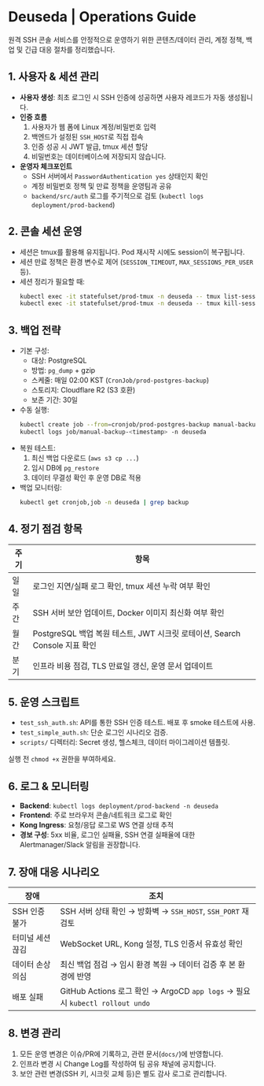 # Deuseda | Operations Guide

원격 SSH 콘솔 서비스를 안정적으로 운영하기 위한 콘텐츠/데이터 관리, 계정 정책, 백업 및 긴급 대응 절차를 정리했습니다.

## 1. 사용자 & 세션 관리

- **사용자 생성**: 최초 로그인 시 SSH 인증에 성공하면 사용자 레코드가 자동 생성됩니다.
- **인증 흐름**
  1. 사용자가 웹 폼에 Linux 계정/비밀번호 입력
  2. 백엔드가 설정된 `SSH_HOST`로 직접 접속
  3. 인증 성공 시 JWT 발급, tmux 세션 할당
  4. 비밀번호는 데이터베이스에 저장되지 않습니다.
- **운영자 체크포인트**
  - SSH 서버에서 `PasswordAuthentication yes` 상태인지 확인
  - 계정 비밀번호 정책 및 만료 정책을 운영팀과 공유
  - `backend/src/auth` 로그를 주기적으로 검토 (`kubectl logs deployment/prod-backend`)

## 2. 콘솔 세션 운영

- 세션은 tmux를 활용해 유지됩니다. Pod 재시작 시에도 session이 복구됩니다.
- 세션 만료 정책은 환경 변수로 제어 (`SESSION_TIMEOUT`, `MAX_SESSIONS_PER_USER` 등).
- 세션 정리가 필요할 때:
  ```bash
  kubectl exec -it statefulset/prod-tmux -n deuseda -- tmux list-sessions
  kubectl exec -it statefulset/prod-tmux -n deuseda -- tmux kill-session -t <session>
  ```

## 3. 백업 전략

- 기본 구성:
  - 대상: PostgreSQL
  - 방법: `pg_dump` + gzip
  - 스케줄: 매일 02:00 KST (`CronJob/prod-postgres-backup`)
  - 스토리지: Cloudflare R2 (S3 호환)
  - 보존 기간: 30일
- 수동 실행:
  ```bash
  kubectl create job --from=cronjob/prod-postgres-backup manual-backup-$(date +%Y%m%d-%H%M%S) -n deuseda
  kubectl logs job/manual-backup-<timestamp> -n deuseda
  ```
- 복원 테스트:
  1. 최신 백업 다운로드 (`aws s3 cp ...`)
  2. 임시 DB에 `pg_restore`
  3. 데이터 무결성 확인 후 운영 DB로 적용
- 백업 모니터링:
  ```bash
  kubectl get cronjob,job -n deuseda | grep backup
  ```

## 4. 정기 점검 항목

| 주기 | 항목 |
| ---- | ---- |
| 일일 | 로그인 지연/실패 로그 확인, tmux 세션 누락 여부 확인 |
| 주간 | SSH 서버 보안 업데이트, Docker 이미지 최신화 여부 확인 |
| 월간 | PostgreSQL 백업 복원 테스트, JWT 시크릿 로테이션, Search Console 지표 확인 |
| 분기 | 인프라 비용 점검, TLS 만료일 갱신, 운영 문서 업데이트 |

## 5. 운영 스크립트

- `test_ssh_auth.sh`: API를 통한 SSH 인증 테스트. 배포 후 smoke 테스트에 사용.
- `test_simple_auth.sh`: 단순 로그인 시나리오 검증.
- `scripts/` 디렉터리: Secret 생성, 헬스체크, 데이터 마이그레이션 템플릿.

실행 전 `chmod +x` 권한을 부여하세요.

## 6. 로그 & 모니터링

- **Backend**: `kubectl logs deployment/prod-backend -n deuseda`
- **Frontend**: 주로 브라우저 콘솔/네트워크 로그로 확인
- **Kong Ingress**: 요청/응답 로그로 WS 연결 상태 추적
- **경보 구성**: 5xx 비율, 로그인 실패율, SSH 연결 실패율에 대한 Alertmanager/Slack 알림을 권장합니다.

## 7. 장애 대응 시나리오

| 장애 | 조치 |
| ---- | ---- |
| SSH 인증 불가 | SSH 서버 상태 확인 → 방화벽 → `SSH_HOST`, `SSH_PORT` 재검토 |
| 터미널 세션 끊김 | WebSocket URL, Kong 설정, TLS 인증서 유효성 확인 |
| 데이터 손상 의심 | 최신 백업 점검 → 임시 환경 복원 → 데이터 검증 후 본 환경에 반영 |
| 배포 실패 | GitHub Actions 로그 확인 → ArgoCD `app logs` → 필요 시 `kubectl rollout undo` |

## 8. 변경 관리

1. 모든 운영 변경은 이슈/PR에 기록하고, 관련 문서(`docs/`)에 반영합니다.
2. 인프라 변경 시 Change Log를 작성하여 팀 공유 채널에 공지합니다.
3. 보안 관련 변경(SSH 키, 시크릿 교체 등)은 별도 감사 로그로 관리합니다.


